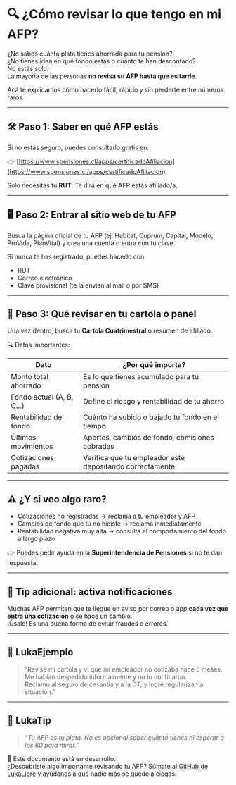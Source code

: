 # 🔍 ¿Cómo revisar lo que tengo en mi AFP?

¿No sabes cuánta plata tienes ahorrada para tu pensión?  
¿No tienes idea en qué fondo estás o cuánto te han descontado?  
No estás solo.  
La mayoría de las personas **no revisa su AFP hasta que es tarde**.

Acá te explicamos cómo hacerlo fácil, rápido y sin perderte entre números raros.

---

## 🛠️ Paso 1: Saber en qué AFP estás

Si no estás seguro, puedes consultarlo gratis en:

👉 [https://www.spensiones.cl/apps/certificadoAfiliacion](https://www.spensiones.cl/apps/certificadoAfiliacion)

Solo necesitas tu **RUT**. Te dirá en qué AFP estás afiliado/a.

---

## 🖥️ Paso 2: Entrar al sitio web de tu AFP

Busca la página oficial de tu AFP (ej: Habitat, Cuprum, Capital, Modelo, ProVida, PlanVital) y crea una cuenta o entra con tu clave.

Si nunca te has registrado, puedes hacerlo con:

- RUT
- Correo electrónico
- Clave provisional (te la envían al mail o por SMS)

---

## 📄 Paso 3: Qué revisar en tu cartola o panel

Una vez dentro, busca tu **Cartola Cuatrimestral** o resumen de afiliado.

🔍 Datos importantes:

| Dato                       | ¿Por qué importa?                                          |
|----------------------------|-------------------------------------------------------------|
| Monto total ahorrado       | Es lo que tienes acumulado para tu pensión                 |
| Fondo actual (A, B, C...)  | Define el riesgo y rentabilidad de tu ahorro               |
| Rentabilidad del fondo     | Cuánto ha subido o bajado tu fondo en el tiempo            |
| Últimos movimientos        | Aportes, cambios de fondo, comisiones cobradas             |
| Cotizaciones pagadas       | Verifica que tu empleador esté depositando correctamente    |

---

## ⚠️ ¿Y si veo algo raro?

- Cotizaciones no registradas → reclama a tu empleador y AFP
- Cambios de fondo que tú no hiciste → reclama inmediatamente
- Rentabilidad negativa muy alta → consulta el comportamiento del fondo a largo plazo

👉 Puedes pedir ayuda en la **Superintendencia de Pensiones** si no te dan respuesta.

---

## 📱 Tip adicional: activa notificaciones

Muchas AFP permiten que te llegue un aviso por correo o app **cada vez que entra una cotización** o se hace un cambio.  
¡Úsalo! Es una buena forma de evitar fraudes o errores.

---

## 💬 LukaEjemplo

> “Revisé mi cartola y vi que mi empleador no cotizaba hace 5 meses.  
> Me habían despedido informalmente y no lo notificaron.  
> Reclamo al seguro de cesantía y a la DT, y logré regularizar la situación.”

---

## 🧠 LukaTip

> *“Tu AFP es tu plata. No es opcional saber cuánto tienes ni esperar a los 60 para mirar.”*

📌 Este documento está en desarrollo.  
¿Descubriste algo importante revisando tu AFP? Súmate al [GitHub de LukaLibre](https://github.com/tuusuario/lukalibre) y ayúdanos a que nadie más se quede a ciegas.
